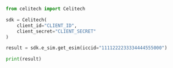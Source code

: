 ```python
from celitech import Celitech

sdk = Celitech(
    client_id="CLIENT_ID",
    client_secret="CLIENT_SECRET"
)

result = sdk.e_sim.get_esim(iccid="1111222233334444555000")

print(result)

```

<!-- This file was generated by liblab | https://liblab.com/ -->
